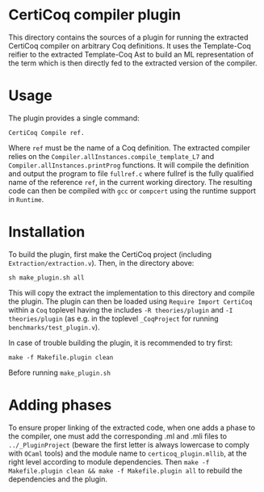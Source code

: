 CertiCoq compiler plugin
========================

This directory contains the sources of a plugin for running the
extracted CertiCoq compiler on arbitrary Coq definitions. 
It uses the Template-Coq reifier to the extracted Template-Coq Ast
to build an ML representation of the term which is then directly
fed to the extracted version of the compiler.

Usage
=====

The plugin provides a single command:

```
CertiCoq Compile ref.
```

Where `ref` must be the name of a Coq definition.  The extracted
compiler relies on the `Compiler.allInstances.compile_template_L7` and
`Compiler.allInstances.printProg` functions. It will compile the
definition and output the program to file `fullref.c` where fullref is
the fully qualified name of the reference `ref`, in the current working
directory. The resulting code can then be compiled with `gcc` or
`compcert` using the runtime support in `Runtime`.

Installation
============

To build the plugin, first make the CertiCoq project (including
`Extraction/extraction.v`). Then, in the directory above:

``sh make_plugin.sh all`` 

This will copy the extract the implementation to this directory and
compile the plugin. The plugin can then be loaded using `Require Import
CertiCoq` within a `Coq` toplevel having the includes `-R
theories/plugin` and `-I theories/plugin` (as e.g. in the toplevel
`_CoqProject` for running `benchmarks/test_plugin.v`).

In case of trouble building the plugin, it is recommended to try first:

`make -f Makefile.plugin clean` 

Before running `make_plugin.sh`

Adding phases
=============

To ensure proper linking of the extracted code, when one adds a phase to
the compiler, one must add the corresponding .ml and .mli files to
`../_PluginProject` (beware the first letter is always lowercase to
comply with `OCaml` tools) and the module name to `certicoq_plugin.mllib`,
at the right level according to module dependencies. Then `make -f
Makefile.plugin clean && make -f Makefile.plugin all` to rebuild the
dependencies and the plugin.
